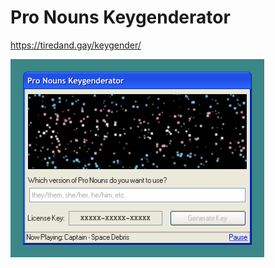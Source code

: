 # Pro Nouns Keygenderator

https://tiredand.gay/keygender/

<img src="docs/screenshot.png" width="406px" alt="Screenshot showing a windows XP styled window, titled Pro Nouns Keygenderator. At the top of the window is a starfield in trans flag colors. There's a text field, with a label asking 'Which version of Pro Nouns do you want to use?'. Under this, there's a text field labeled 'License Key', and a button labeled 'Generate Key'. A status bar at the bottom reads 'Now Playing: Captain - Space Debris'." />
